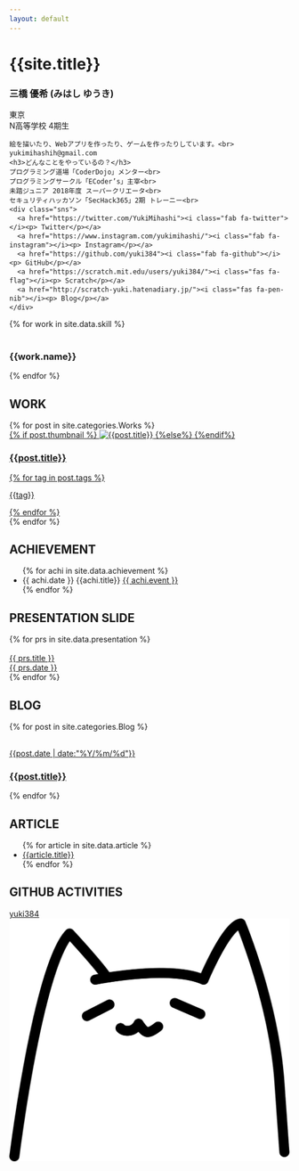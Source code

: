 ```yaml
---
layout: default
---
```

<div class="main">
  <div class="cover">
    <h1>{{site.title}}</h1>
    <!--<h1><a href="" style="color:#ff4d8c">{{site.title}}</a><a href="/profile"><span class="arrow">Click!<img src="/img/arrow.svg" width="60px"></span></a></h1>-->
  </div>
<div id="about">
  <section>
    <h3>三橋 優希 (みはし ゆうき)</h3>
    <i class="fas fa-map-marker-alt"></i> 東京<br>
    <i class="fas fa-school"></i> N高等学校 4期生<br>

    絵を描いたり、Webアプリを作ったり、ゲームを作ったりしています。<br>
    yukimihashih@gmail.com
    <h3>どんなことをやっているの？</h3>
    プログラミング道場「CoderDojo」メンター<br>
    プログラミングサークル「ECoder’s」主宰<br>
    未踏ジュニア 2018年度 スーパークリエータ<br>
    セキュリティハッカソン「SecHack365」2期 トレーニー<br>
    <div class="sns">
      <a href="https://twitter.com/YukiMihashi"><i class="fab fa-twitter"></i><p> Twitter</p></a>
      <a href="https://www.instagram.com/yukimihashi/"><i class="fab fa-instagram"></i><p> Instagram</p></a>
      <a href="https://github.com/yuki384"><i class="fab fa-github"></i><p> GitHub</p></a>
      <a href="https://scratch.mit.edu/users/yuki384/"><i class="fas fa-flag"></i><p> Scratch</p></a>
      <a href="http://scratch-yuki.hatenadiary.jp/"><i class="fas fa-pen-nib"></i><p> Blog</p></a>
    </div>
  </section>
</div>
<section id="skill">
  {% for work in site.data.skill %}
  <div class="work">
    <img src="{{site.url}}/img/icons/{{work.img}}" alt="">
    <h3>{{work.name}}</h3>
  </div>
  {% endfor %}
</section>
<section id="Works">
  <h2 class="top-h2">WORK</h2>
  {% for post in site.categories.Works %}
  <a href="{{ site.baseurl }}{{ post.url }}"><div class="project">
    {% if post.thumbnail %}
    <img src="/img/{{ post.thumbnail }}" alt="{{post.title}}" class="thumbnail">
    {%else%}
    {%endif%}
    <div class="prj-dsc">
      <h3>{{post.title}}</h3>
      {% for tag in post.tags %}
      <p class="tag">{{tag}}</p>
      {% endfor %}
    </div>
  </div></a>
  {% endfor %}
</section>
<section id="achievement">
  <h2 class="top-h2">ACHIEVEMENT</h2>
  <ul class="achi">
  {% for achi in site.data.achievement %}
  <li>{{ achi.date }} <span class="achi-title">{{achi.title}}</span> <a href="{{ achi.url }}" target="_blank" class="achievement">{{ achi.event }}</a></li>
  {% endfor %}
  </ul>
</section>

<section id="Presentation">
  <h2 class="top-h2">PRESENTATION SLIDE</h2>
  {% for prs in site.data.presentation %}
  <a href="{{ prs.url }}" target="_blank" class="prs">
    <div class="prs-img">
      <img src="{{prs.img}}" alt="">
    </div>
    <div class="prs-dsc">
      {{ prs.title }}<br>
      {{ prs.date }}
    </div>
  </a>
  {% endfor %}
</section>
<section id="Blog">
  <h2 class="top-h2">BLOG</h2>
  {% for post in site.categories.Blog %}
  <a href="{{ site.baseurl }}{{ post.url }}">
  <article class="post">
    <img src="/img/{{post.thumbnail}}" alt="" class="blog_thumnail">
    <div class="post_text">
      <p>{{post.date | date:"%Y/%m/%d"}}</p><h3>{{post.title}}</h3>
    </div>
  </article>
  </a>
  {% endfor %}
</section>
<section id="Articles">
  <h2 class="top-h2">ARTICLE</h2>
  <ul>
    {% for article in site.data.article %}
      <li><a href="{{article.url}}">{{article.title}}</a></li>
    {% endfor %}
  </ul>
</section>
<section>
  <h2 class="top-h2">GITHUB ACTIVITIES</h2>
  <a href="https://github.com/yuki384"><i class="fab fa-github"></i> yuki384<img src="https://grass-graph.moshimo.works/images/yuki384.png" alt="" class="shiba-img"></a>
</section>
</div>
<div id="hukidashis">
</div><div class="neko-anime" onclick="neko()"><img src="img/nyan.svg" alt="" class="neko"></div>
<script type="text/javascript">
  function neko(){
    var serihu = [ "ニャン", "ニャアン", "ミャッ", "ニャーン", "ニャッ", "フニャー", "ミャオー", "ミューン", "ニャゴッ"] ;
    var nekochan= document.createElement("div");
    nekochan.className = "hukidashi";
    nekochan.textContent = serihu[ Math.floor( Math.random() * serihu.length ) ];
    document.getElementById('hukidashis').appendChild(nekochan);
    setTimeout("document.querySelector('#hukidashis > div').parentNode.removeChild(document.querySelector('#hukidashis > div'));", 3000);
  }
</script>
